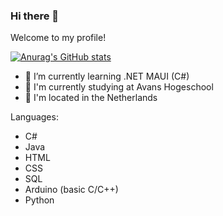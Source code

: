 ### Hi there 👋
Welcome to my profile!

<!--
- 👯 I’m looking to collaborate on ...
- 🤔 I’m looking for help with ...
- 💬 Ask me about ...
- 📫 How to reach me: ...
- 😄 Pronouns: ...
- ⚡ Fun fact: ...
-->

[![Anurag's GitHub stats](https://github-readme-stats.vercel.app/api?username=gertiemeneer&theme=transparent&show_icons=true)](https://github.com/gertiemeneer/github-readme-stats)

- 🌱 I’m currently learning .NET MAUI (C#)
- 🎩 I'm currently studying at Avans Hogeschool
- 📍 I'm located in the Netherlands

Languages:
- C#
- Java
- HTML
- CSS
- SQL
- Arduino (basic C/C++)
- Python